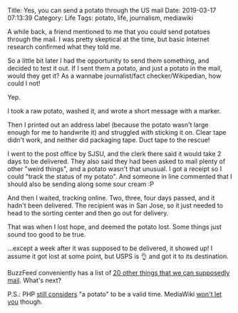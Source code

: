 Title: Yes, you can send a potato through the US mail
Date: 2019-03-17 07:13:39
Category: Life
Tags: potato, life, journalism, mediawiki

A while back, a friend mentioned to me that you could send potatoes through the mail. I was pretty skeptical at the time, but basic Internet research confirmed what they told me.

So a little bit later I had the opportunity to send them something, and decided to test it out. If I sent them a potato, and just a potato in the mail, would they get it? As a wannabe journalist/fact checker/Wikipedian, how could I not!

Yep.

I took a raw potato, washed it, and wrote a short message with a marker.

Then I printed out an address label (because the potato wasn't large enough for me to handwrite it) and struggled with sticking it on. Clear tape didn't work, and neither did packaging tape. Duct tape to the rescue!

I went to the post office by SJSU, and the clerk there said it would take 2 days to be delivered. They also said they had been asked to mail plenty of other "weird things", and a potato wasn't that unusual. I got a receipt so I could "track the status of my potato". And someone in line commented that I should also be sending along some sour cream :P

And then I waited, tracking online. Two, three, four days passed, and it hadn't been delivered. The recipient was in San Jose, so it just needed to head to the sorting center and then go out for delivery.

That was when I lost hope, and deemed the potato lost. Some things just sound too good to be true.

...except a week after it was supposed to be delivered, it showed up! I assume it got lost at some point, but USPS is 👌 and got it to its destination.

BuzzFeed conveniently has a list of [20 other things that we can supposedly mail](https://www.buzzfeed.com/michelleporucznik/21-things-youd-be-surprised-you-can-actuall-mu8x). What's next?

P.S.: PHP [still considers](https://3v4l.org/2HTjc) "a potato" to be a valid time. MediaWiki [won't let you](https://phabricator.wikimedia.org/T51580#549833) though.
